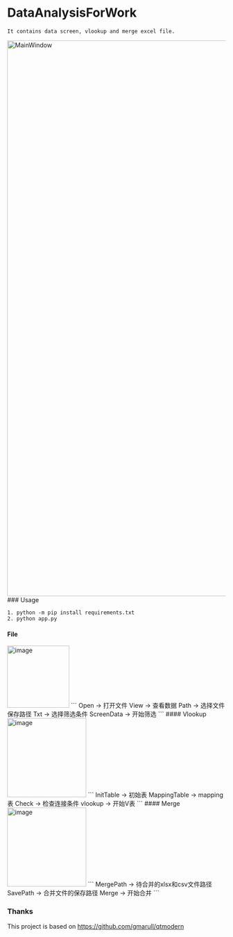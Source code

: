 # DataAnalysisForWork

```
It contains data screen, vlookup and merge excel file.
```
<img width="1280" alt="MainWindow" src="https://user-images.githubusercontent.com/98570790/211193186-3431c0dc-14cc-4ec3-b7ac-d218169ce28d.png">
### Usage


```
1. python -m pip install requirements.txt
2. python app.py
```

#### File
<img width="143" alt="image" src="https://user-images.githubusercontent.com/98570790/211199433-fc93d84d-ec05-4ce5-8242-a0ace2f8a018.png">
```
Open -> 打开文件
View -> 查看数据
Path -> 选择文件保存路径
Txt -> 选择筛选条件
ScreenData -> 开始筛选
```
#### Vlookup
<img width="182" alt="image" src="https://user-images.githubusercontent.com/98570790/211199741-7d976094-3445-4806-8862-5a8c137b4a52.png">
```
InitTable -> 初始表
MappingTable -> mapping表
Check -> 检查连接条件
vlookup -> 开始V表
```
#### Merge
<img width="182" alt="image" src="https://user-images.githubusercontent.com/98570790/211199628-b21f2335-abb9-49d2-92f9-9b2c43d0046a.png">
```
MergePath -> 待合并的xlsx和csv文件路径
SavePath -> 合并文件的保存路径
Merge -> 开始合并
```

### Thanks
This project is based on https://github.com/gmarull/qtmodern
